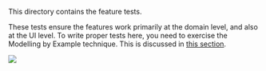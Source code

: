 This directory contains the feature tests.

These tests ensure the features work primarily at the domain level, and also at the UI level. To write proper tests here, you need to exercise the Modelling by Example technique. This is discussed in [this section](/content/MODELLING-BY-EXAMPLE.md).

![](https://ga-beacon-xolvio.appspot.com/UA-34846790-2/tests/specifications/readme?pixel)
